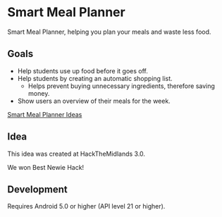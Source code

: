# Smart Meal Planner
Smart Meal Planner, helping you plan your meals and waste less food.


## Goals

- Help students use up food before it goes off.
- Help students by creating an automatic shopping list.
    - Helps prevent buying unnecessary ingredients, therefore saving money.
- Show users an overview of their meals for the week.

[Smart Meal Planner Ideas](https://www.will-russell.com/projects/smart-meal-planner "Smart Meal Planner")

## Idea

This idea was created at HackTheMidlands 3.0. 

We won Best Newie Hack!

## Development

Requires Android 5.0 or higher (API level 21 or higher).

